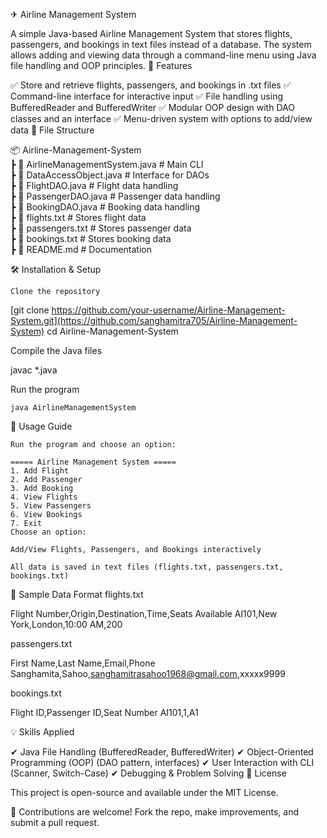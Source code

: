 ✈ Airline Management System

A simple Java-based Airline Management System that stores flights, passengers, and bookings in text files instead of a database. The system allows adding and viewing data through a command-line menu using Java file handling and OOP principles.
📌 Features

✅ Store and retrieve flights, passengers, and bookings in .txt files
✅ Command-line interface for interactive input
✅ File handling using BufferedReader and BufferedWriter
✅ Modular OOP design with DAO classes and an interface
✅ Menu-driven system with options to add/view data
📂 File Structure

📦 Airline-Management-System  
 ┣ 📜 AirlineManagementSystem.java  # Main CLI  
 ┣ 📜 DataAccessObject.java          # Interface for DAOs  
 ┣ 📜 FlightDAO.java                 # Flight data handling  
 ┣ 📜 PassengerDAO.java              # Passenger data handling  
 ┣ 📜 BookingDAO.java                # Booking data handling  
 ┣ 📜 flights.txt                    # Stores flight data  
 ┣ 📜 passengers.txt                  # Stores passenger data  
 ┣ 📜 bookings.txt                    # Stores booking data  
 ┣ 📜 README.md                      # Documentation  

🛠 Installation & Setup

    Clone the repository

[git clone https://github.com/your-username/Airline-Management-System.git](https://github.com/sanghamitra705/Airline-Management-System)
cd Airline-Management-System

Compile the Java files

javac *.java

Run the program

    java AirlineManagementSystem

📌 Usage Guide

    Run the program and choose an option:

    ===== Airline Management System =====
    1. Add Flight
    2. Add Passenger
    3. Add Booking
    4. View Flights
    5. View Passengers
    6. View Bookings
    7. Exit
    Choose an option: 

    Add/View Flights, Passengers, and Bookings interactively

    All data is saved in text files (flights.txt, passengers.txt, bookings.txt)

📂 Sample Data Format
flights.txt

Flight Number,Origin,Destination,Time,Seats Available
AI101,New York,London,10:00 AM,200

passengers.txt

First Name,Last Name,Email,Phone
Sanghamita,Sahoo,sanghamitrasahoo1968@gmail.com,xxxxx9999

bookings.txt

Flight ID,Passenger ID,Seat Number
AI101,1,A1

💡 Skills Applied

✔ Java File Handling (BufferedReader, BufferedWriter)
✔ Object-Oriented Programming (OOP) (DAO pattern, interfaces)
✔ User Interaction with CLI (Scanner, Switch-Case)
✔ Debugging & Problem Solving
📜 License

This project is open-source and available under the MIT License.

🚀 Contributions are welcome! Fork the repo, make improvements, and submit a pull request.
